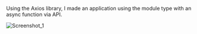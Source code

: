 Using the Axios library, I made an application using the module type with an async function via API.

![Screenshot_1](https://user-images.githubusercontent.com/81019185/228580197-007e6d9b-ab41-4e84-99f7-00b3af618cc3.png)
